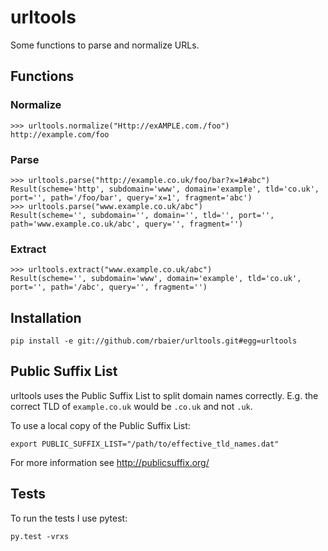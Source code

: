 urltools
========

Some functions to parse and normalize URLs.


## Functions

### Normalize

    >>> urltools.normalize("Http://exAMPLE.com./foo")
    http://example.com/foo

### Parse

    >>> urltools.parse("http://example.co.uk/foo/bar?x=1#abc")
    Result(scheme='http', subdomain='www', domain='example', tld='co.uk', port='', path='/foo/bar', query='x=1', fragment='abc')
    >>> urltools.parse("www.example.co.uk/abc")
    Result(scheme='', subdomain='', domain='', tld='', port='', path='www.example.co.uk/abc', query='', fragment='')

### Extract

    >>> urltools.extract("www.example.co.uk/abc")
    Result(scheme='', subdomain='www', domain='example', tld='co.uk', port='', path='/abc', query='', fragment='')


## Installation

    pip install -e git://github.com/rbaier/urltools.git#egg=urltools


## Public Suffix List

urltools uses the Public Suffix List to split domain names correctly. E.g. the
correct TLD of `example.co.uk` would be `.co.uk` and not `.uk`.

To use a local copy of the Public Suffix List:

    export PUBLIC_SUFFIX_LIST="/path/to/effective_tld_names.dat"

For more information see http://publicsuffix.org/


## Tests

To run the tests I use pytest:

    py.test -vrxs
